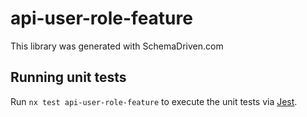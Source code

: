 
# api-user-role-feature

This library was generated with SchemaDriven.com

## Running unit tests

Run `nx test api-user-role-feature` to execute the unit tests via [Jest](https://jestjs.io).

